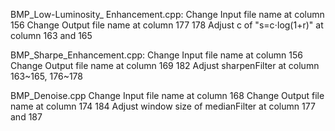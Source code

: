 BMP_Low-Luminosity_ Enhancement.cpp:
Change Input file name at column 156
Change Output file name at column 177 178
Adjust c of "s=c⋅log(1+r)" at column 163 and 165


BMP_Sharpe_Enhancement.cpp:
Change Input file name at column 156
Change Output file name at column 169 182
Adjust sharpenFilter at column 163~165, 176~178


BMP_Denoise.cpp
Change Input file name at column 168
Change Output file name at column 174 184
Adjust window size of medianFilter at column 177 and 187
